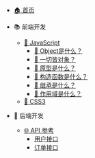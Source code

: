<!-- - [首页](/README.md)
- [用户指南](/guide.md)
- [常见问题](/faq.md) -->

- [🏠 首页](/)

- 📚 前端开发
  - [📖 JavaScript](fe/base.md)
    - [🤔 Object是什么？ ](fe/2.md)
    - [🤔 一切皆对象？](fe/1.md)
    - [🤔 原型是什么？](fe/3.md)
    - [🤔 构造函数是什么？](fe/4.md)
    - [🤔 继承是什么？](fe/5.md)
    - [🤔 作用域是什么？](fe/6.md)
  - [📖 CSS3](/fe/css3.md)    

- 🔧 后端开发
  - [🌐 API 参考](api/)
    - [用户接口](api/users)
    - [订单接口](api/orders)
  